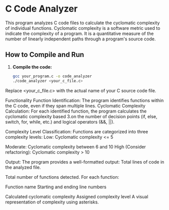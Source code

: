 # C Code Analyzer

This program analyzes C code files to calculate the cyclomatic complexity of individual functions. Cyclomatic complexity is a software metric used to indicate the complexity of a program. It is a quantitative measure of the number of linearly independent paths through a program's source code.

## How to Compile and Run

1. **Compile the code:**
   ```bash
   gcc your_program.c -o code_analyzer
   ./code_analyzer <your_c_file.c>

Replace <your_c_file.c> with the actual name of your C source code file.

Functionality
  Function Identification: The program identifies functions within the C code, even if they span multiple lines.
  Cyclomatic Complexity Calculation: For each identified function, the program calculates the cyclomatic complexity based 3.on the number of decision points (if, else, switch, for, while, etc.) and logical operators (&&, ||).
  
  Complexity Level Classification: Functions are categorized into three complexity levels:
  Low: Cyclomatic complexity <= 5
  
  Moderate: Cyclomatic complexity between 6 and 10
  High (Consider refactoring): Cyclomatic complexity > 10
  
  Output: The program provides a well-formatted output:
  Total lines of code in the analyzed file.
  
  Total number of functions detected.
  For each function:
  
  Function name
  Starting and ending line numbers
  
  Calculated cyclomatic complexity
  Assigned complexity level
  A visual representation of complexity using asterisks.

